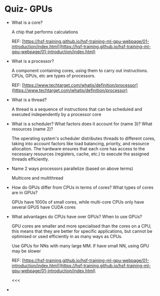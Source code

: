 # Quiz- GPUs

- What is a core?
    
    A chip that performs calculations
    
    REF: [https://hsf-training.github.io/hsf-training-ml-gpu-webpage/01-introduction/index.html](https://hsf-training.github.io/hsf-training-ml-gpu-webpage/01-introduction/index.html)
    
- What is a processor?
    
    A component containing cores, using them to carry out instructions. CPUs, GPUs, etc are types of processors.
    
    REF: [https://www.techtarget.com/whatis/definition/processor](https://www.techtarget.com/whatis/definition/processor)
    
- What is a thread?
    
    A thread is a sequence of instructions that can be scheduled and executed independently by a processor core
    
- What is a scheduler? What factors does it account for (name 3)? What resources (name 2)?
    
    The operating system's scheduler distributes threads to different cores, taking into account factors like load balancing, priority, and resource allocation. The hardware ensures that each core has access to the necessary resources (registers, cache, etc.) to execute the assigned threads efficiently.
    
- Name 2 ways processors parallelize (based on above terms)
    
    Multicore and multithread 
    
- How do GPUs differ from CPUs in terms of cores? What types of cores are in GPUs?
    
    GPUs have 1000s of small cores, while multi-core CPUs only have several
    GPUS have CUDA cores
    
- What advantages do CPUs have over GPUs? When to use GPUs?
    
    GPU cores are smaller and more specialised than the cores on a CPU, this means that they are better for specific applications, but cannot be optimised or used efficiently in as many ways as CPUs.
    
    Use GPUs for NNs with many large MM. If have small NN, using GPU may be slower 
    
    REF: [https://hsf-training.github.io/hsf-training-ml-gpu-webpage/01-introduction/index.html](https://hsf-training.github.io/hsf-training-ml-gpu-webpage/01-introduction/index.html)
    
    <<<
    
-